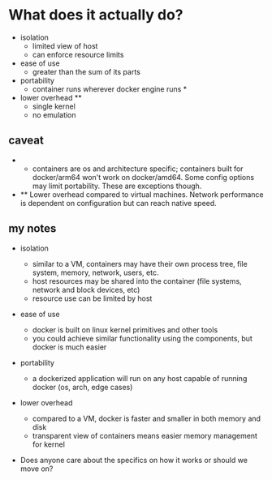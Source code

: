 # What does it actually do?
 - isolation
   - limited view of host
   - can enforce resource limits
 - ease of use
   - greater than the sum of its parts
 - portability
   - container runs wherever docker engine runs *
 - lower overhead **
   - single kernel
   - no emulation







## caveat
 - * containers are os and architecture specific; containers built for docker/arm64 won't work on docker/amd64. Some config options may limit portability.  These are exceptions though.
 - ** Lower overhead compared to virtual machines.  Network performance is dependent on configuration but can reach native speed.


## my notes

 - isolation
   - similar to a VM, containers may have their own process tree, file system, memory, network, users, etc.
   - host resources may be shared into the container (file systems, network and block devices, etc)
   - resource use can be limited by host
 - ease of use
   - docker is built on linux kernel primitives and other tools
   - you could achieve similar functionality using the components, but docker is much easier
 - portability
   - a dockerized application will run on any host capable of running docker (os, arch, edge cases)
 - lower overhead
   - compared to a VM, docker is faster and smaller in both memory and disk
   - transparent view of containers means easier memory management for kernel

 - Does anyone care about the specifics on how it works or should we move on?

